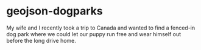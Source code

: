 # geojson-dogparks
My wife and I recently took a trip to Canada and wanted to find a fenced-in dog park where we could let our puppy run free and wear himself out before the long drive home.
